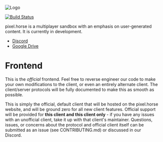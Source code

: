![Logo](https://horsecock.party/pixelhorse%20logo%20full%208x.png)

[![Build Status](https://travis-ci.org/pixeldothorse/frontend.svg?branch=master)](https://travis-ci.org/pixeldothorse/frontend)

pixel.horse is a multiplayer sandbox with an emphasis on user-generated content. It is currently in development.

* [Discord](https://discord.gg/syHFmtn)
* [Google Drive](https://drive.google.com/drive/folders/1EoZiusy2LssqGNmTD6xBIdMoEhOQLXNh?usp=sharing)

# Frontend

This is the *official* frontend. Feel free to reverse engineer our code to make your own modifications to the client, or even an entirely alternate client. The client/server protocols will be fully documented to make this as smooth as possible.

This is simply the official, default client that will be hosted on the pixel.horse website, and will be ground zero for all new client features. Official support will be provided for **this client and this client only** - if you have any issues with an unofficial client, take it up with that client's maintainer. Questions, issues, or concerns about the protocol and official client itself can be submitted as an issue (see CONTRIBUTING.md) or discussed in our Discord.
